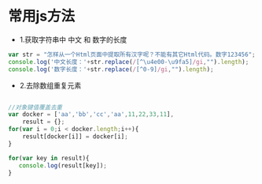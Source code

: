 # 常用js方法
* 1.获取字符串中 中文 和 数字的长度

``` javascript
var str = "怎样从一个Html页面中提取所有汉字呢？不能有其它Html代码。数字123456";  
console.log('中文长度：'+str.replace(/[^\u4e00-\u9fa5]/gi,"").length);
console.log('数字长度：'+str.replace(/[^0-9]/gi,"").length);
```

* 2.去除数组重复元素
``` javascript

//对象键值覆盖去重
var docker = ['aa','bb','cc','aa',11,22,33,11],
    result = {};
for(var i = 0;i < docker.length;i++){
    result[docker[i]] = docker[i];
}

for(var key in result){
   console.log(result[key]);
}
```
